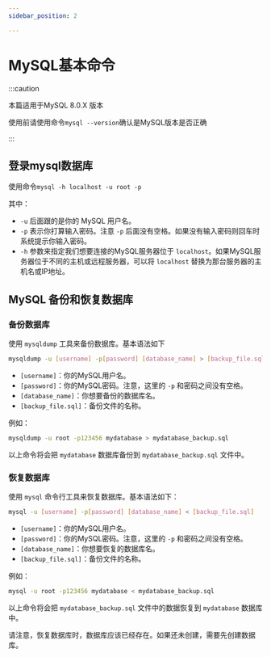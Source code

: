 ```yaml
---
sidebar_position: 2

---
```


# MySQL基本命令

:::caution

本篇适用于MySQL 8.0.X 版本

使用前请使用命令`mysql --version`确认是MySQL版本是否正确

::: 

##  登录mysql数据库

使用命令`mysql -h localhost -u root -p`

其中：

- `-u` 后面跟的是你的 MySQL 用户名。
- `-p` 表示你打算输入密码。注意 `-p` 后面没有空格。如果没有输入密码则回车时系统提示你输入密码。
- `-h` 参数来指定我们想要连接的MySQL服务器位于 `localhost`。如果MySQL服务器位于不同的主机或远程服务器，可以将 `localhost` 替换为那台服务器的主机名或IP地址。

## MySQL 备份和恢复数据库

### 备份数据库

使用 `mysqldump` 工具来备份数据库。基本语法如下

```bash
mysqldump -u [username] -p[password] [database_name] > [backup_file.sql]
```

- `[username]`：你的MySQL用户名。
- `[password]`：你的MySQL密码。注意，这里的 `-p` 和密码之间没有空格。
- `[database_name]`：你想要备份的数据库名。
- `[backup_file.sql]`：备份文件的名称。

例如：

```bash
mysqldump -u root -p123456 mydatabase > mydatabase_backup.sql
```

以上命令将会把 `mydatabase` 数据库备份到 `mydatabase_backup.sql` 文件中。

### 恢复数据库

使用 `mysql` 命令行工具来恢复数据库。基本语法如下：

```bash
mysql -u [username] -p[password] [database_name] < [backup_file.sql]
```

- `[username]`：你的MySQL用户名。
- `[password]`：你的MySQL密码。注意，这里的 `-p` 和密码之间没有空格。
- `[database_name]`：你想要恢复的数据库名。
- `[backup_file.sql]`：备份文件的名称。

例如：

```bash
mysql -u root -p123456 mydatabase < mydatabase_backup.sql
```

以上命令将会把 `mydatabase_backup.sql` 文件中的数据恢复到 `mydatabase` 数据库中。

请注意，恢复数据库时，数据库应该已经存在。如果还未创建，需要先创建数据库。